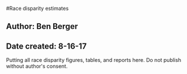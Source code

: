 #Race disparity estimates

## Author: Ben Berger
## Date created: 8-16-17

Putting all race disparity figures, tables, and reports here. Do not publish without author's consent.
